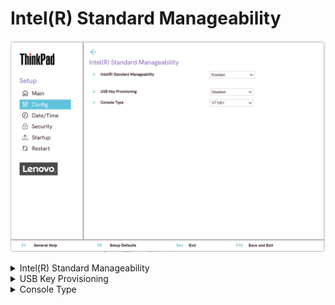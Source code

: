 # Intel(R) Standard Manageability #
![](./img/tp_intelrsm.png)

<details><summary>Intel(R) Standard Manageability</summary>

This option enables or disables Intel® Standard Manageability (ISM) function.

Possible options:

1.	**Enabled** - Default.
2.	Disabled
3.	Permanently Disabled
 

| WMI Setting name | Values | Locked by SVP | AMD/Intel |
|:---|:---|:---|:---|
|  | Disable, Enable, Permanently Disabled | No | Intel |

</details>

<details><summary>USB Key Provisioning</summary>

This option enables or disables USB key provisioning.

Possible options:

1.	**Enabled** - Default.
2.	Disabled


| WMI Setting name | Values | Locked by SVP | AMD/Intel |
|:---|:---|:---|:---|
|  | Disable, Enable | No | Intel |

</details>

<details><summary>Console Type</summary>

Enables to specified console type.

Possible options:

1.	**VT100+** - Default.
2.	VT100
3.	VT-UTF8
4.	PC ANSI


| WMI Setting name | Values | Locked by SVP | AMD/Intel |
|:---|:---|:---|:---|
|  | VT100, VT100+, VT-UTF8, PC ANSI | No | Intel |

</details>